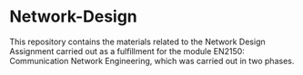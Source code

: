 # Network-Design
This repository contains the materials related to the Network Design Assignment carried out as a fulfillment for the module EN2150: Communication Network Engineering, which was carried out in two phases.
